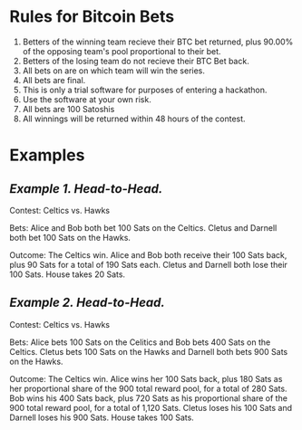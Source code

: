 # Rules for Bitcoin Bets

1. Betters of the winning team recieve their BTC bet returned, plus 90.00% of the opposing team's pool proportional to their bet.
2. Betters of the losing team do not recieve their BTC Bet back.
3. All bets on are on which team will win the series.
4. All bets are final.
5. This is only a trial software for purposes of entering a hackathon.
6. Use the software at your own risk.
7. All bets are 100 Satoshis
8. All winnings will be returned within 48 hours of the contest.

# Examples

*Example 1. Head-to-Head.*
------
Contest: Celtics vs. Hawks

Bets: Alice and Bob both bet 100 Sats on the Celtics. Cletus and Darnell both bet 100 Sats on the Hawks.

Outcome: The Celtics win. Alice and Bob both receive their 100 Sats back, plus 90 Sats for a total of 190 Sats each. Cletus and Darnell both lose their 100 Sats. House takes 20 Sats.


*Example 2. Head-to-Head.*
------
Contest: Celtics vs. Hawks

Bets: Alice bets 100 Sats on the Celitics and Bob bets 400 Sats on the Celtics. Cletus bets 100 Sats on the Hawks and Darnell both bets 900 Sats on the Hawks.

Outcome: The Celtics win. Alice wins her 100 Sats back, plus 180 Sats as her proportional share of the 900 total reward pool, for a total of 280 Sats. Bob wins his 400 Sats back, plus 720 Sats as his proportional share of the 900 total reward pool, for a total of 1,120 Sats. Cletus loses his 100 Sats and Darnell loses his 900 Sats. House takes 100 Sats.
